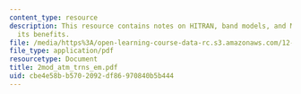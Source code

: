 ```yaml
---
content_type: resource
description: This resource contains notes on HITRAN, band models, and MODTRAN and
  its benefits.
file: /media/https%3A/open-learning-course-data-rc.s3.amazonaws.com/12-815-atmospheric-radiation-fall-2006/cbe4e58bb5702092df86970840b5b444_2mod_atm_trns_em.pdf
file_type: application/pdf
resourcetype: Document
title: 2mod_atm_trns_em.pdf
uid: cbe4e58b-b570-2092-df86-970840b5b444
---
```

